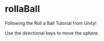 # rollaBall
Following the Roll a Ball Tutorial from Unity!

Use the directional keys to move the sphere. 
